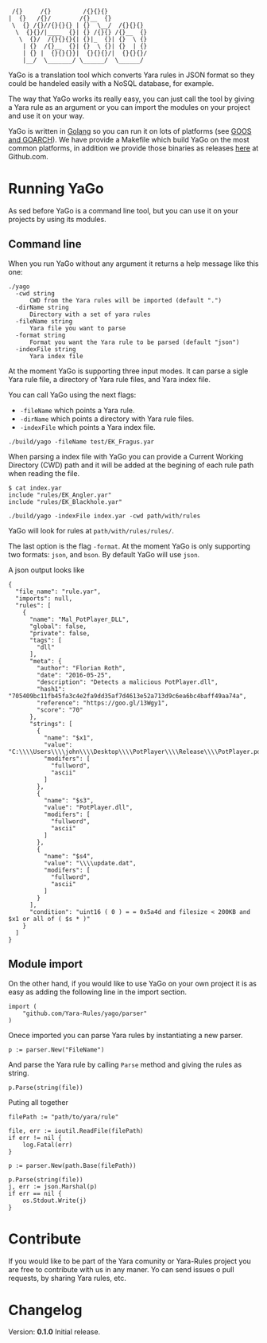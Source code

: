 ```
 /{}     /{}         /{}{}{}
|  {}   /{}/        /{}__  {}
 \  {} /{}//{}{}{} | {}  \__/  /{}{}{}
  \  {}{}/|____  {}| {} /{}{} /{}__  {}
   \  {}/  /{}{}{}{| {}|_  {}| {}  \ {}
    | {}  /{}__  {}| {}  \ {}| {}  | {}
    | {} |  {}{}{}}|  {}{}{}/|  {}{}{}/
    |__/  \_______/ \______/  \______/

```


YaGo is a translation tool which converts Yara rules in JSON format so they could be handeled easily with a NoSQL database, for example.

The way that YaGo works its really easy, you can just call the tool by giving a Yara rule as an argument or you can import the modules on your project and use it on your way.

YaGo is written in [Golang](https://golang.org/) so you can run it on lots of platforms (see [GOOS and GOARCH](https://golang.org/doc/install/source#environment)). We have provide a Makefile which build YaGo on the most common platforms, in addition we provide those binaries as releases [here](https://github.com/Yara-Rules/yago/releases) at Github.com.

# Running YaGo
As sed before YaGo is a command line tool, but you can use it on your projects by using its modules.

## Command line
When you run YaGo without any argument it returns a help message like this one:

```
./yago
  -cwd string
      CWD from the Yara rules will be imported (default ".")
  -dirName string
      Directory with a set of yara rules
  -fileName string
      Yara file you want to parse
  -format string
      Format you want the Yara rule to be parsed (default "json")
  -indexFile string
      Yara index file
```

At the moment YaGo is supporting three input modes. It can parse a sigle Yara rule file, a directory of Yara rule files, and Yara index file.

You can call YaGo using the next flags:
* `-fileName` which points a Yara rule.
* `-dirName` which points a directory with Yara rule files.
* `-indexFile` which points a Yara index file.

```
./build/yago -fileName test/EK_Fragus.yar
```

When parsing a index file with YaGo you can provide a Current Working Directory (CWD) path and it will be added at the begining of each rule path when reading the file.


```
$ cat index.yar
include "rules/EK_Angler.yar"
include "rules/EK_Blackhole.yar"
```

```
./build/yago -indexFile index.yar -cwd path/with/rules
```

YaGo will look for rules at `path/with/rules/rules/`.

The last option is the flag `-format`. At the moment YaGo is only supporting two formats: `json`, and `bson`. By default YaGo will use `json`.

A json output looks like

```
{
  "file_name": "rule.yar",
  "imports": null,
  "rules": [
    {
      "name": "Mal_PotPlayer_DLL",
      "global": false,
      "private": false,
      "tags": [
        "dll"
      ],
      "meta": {
        "author": "Florian Roth",
        "date": "2016-05-25",
        "description": "Detects a malicious PotPlayer.dll",
        "hash1": "705409bc11fb45fa3c4e2fa9dd35af7d4613e52a713d9c6ea6bc4baff49aa74a",
        "reference": "https://goo.gl/13Wgy1",
        "score": "70"
      },
      "strings": [
        {
          "name": "$x1",
          "value": "C:\\\\Users\\\\john\\\\Desktop\\\\PotPlayer\\\\Release\\\\PotPlayer.pdb",
          "modifers": [
            "fullword",
            "ascii"
          ]
        },
        {
          "name": "$s3",
          "value": "PotPlayer.dll",
          "modifers": [
            "fullword",
            "ascii"
          ]
        },
        {
          "name": "$s4",
          "value": "\\\\update.dat",
          "modifers": [
            "fullword",
            "ascii"
          ]
        }
      ],
      "condition": "uint16 ( 0 ) = = 0x5a4d and filesize < 200KB and $x1 or all of ( $s * )"
    }
  ]
}
```

## Module import
On the other hand, if you would like to use YaGo on your own project it is as easy as adding the following line in the import section.

```
import (
    "github.com/Yara-Rules/yago/parser"
)
```

Onece imported you can parse Yara rules by instantiating a new parser.

```
p := parser.New("FileName")
```

And parse the Yara rule by calling `Parse` method and giving the rules as string.

```
p.Parse(string(file))
```

Puting all together

```
filePath := "path/to/yara/rule"

file, err := ioutil.ReadFile(filePath)
if err != nil {
    log.Fatal(err)
}

p := parser.New(path.Base(filePath))

p.Parse(string(file))
j, err := json.Marshal(p)
if err == nil {
    os.Stdout.Write(j)
}
```

# Contribute
If you would like to be part of the Yara comunity or Yara-Rules project you are free to contribute with us in any maner. Yo can send issues o pull requests, by sharing Yara rules, etc.

# Changelog
Version: **0.1.0**
Initial release.
